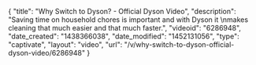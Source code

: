 {
    "title": "Why Switch to Dyson? - Official Dyson Video",
    "description": "Saving time on household chores is important and with Dyson it \nmakes cleaning that much easier and that much faster.",
    "videoid": "6286948",
    "date_created": "1438366038",
    "date_modified": "1452131056",
    "type": "captivate",
    "layout": "video",
    "url": "\/v\/why-switch-to-dyson-official-dyson-video\/6286948"
}